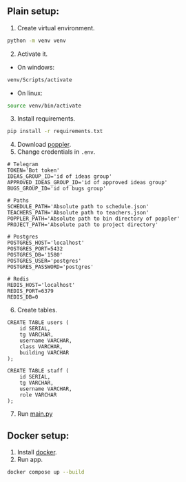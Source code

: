 ## Plain setup:

1. Create virtual environment.
```bash
python -m venv venv
```
2. Activate it.

* On windows: 
```bash
venv/Scripts/activate
```

* On linux: 
```bash
source venv/bin/activate
```

3. Install requirements.
```bash
pip install -r requirements.txt
```
4. Download [poppler](https://github.com/oschwartz10612/poppler-windows/releases/).
5. Change credentials in `.env`.
```dotenv
# Telegram
TOKEN='Bot token'
IDEAS_GROUP_ID='id of ideas group'
APPROVED_IDEAS_GROUP_ID='id of approved ideas group'
BUGS_GROUP_ID='id of bugs group'

# Paths
SCHEDULE_PATH='Absolute path to schedule.json'
TEACHERS_PATH='Absolute path to teachers.json'
POPPLER_PATH='Absolute path to bin directory of poppler'
PROJECT_PATH='Absolute path to project directory'

# Postgres
POSTGRES_HOST='localhost'
POSTGRES_PORT=5432
POSTGRES_DB='1580'
POSTGRES_USER='postgres'
POSTGRES_PASSWORD='postgres'

# Redis
REDIS_HOST='localhost'
REDIS_PORT=6379
REDIS_DB=0
```

6. Create tables.

```postgresql
CREATE TABLE users (
    id SERIAL,
    tg VARCHAR,
    username VARCHAR,
    class VARCHAR,
    building VARCHAR
);

CREATE TABLE staff (
    id SERIAL,
    tg VARCHAR,
    username VARCHAR,
    role VARCHAR
);

```

7. Run [main.py](main.py)

## Docker setup:
1. Install [docker](https://docs.docker.com/engine/install/).
2. Run app.

```bash
docker compose up --build
```